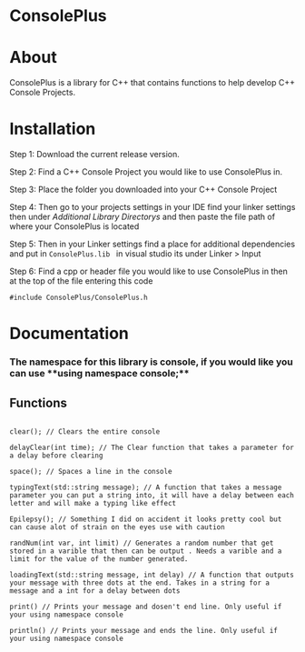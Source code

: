 # ConsolePlus

<h1>About</h1>

ConsolePlus is a library for C++ that contains functions to help develop C++ Console Projects.

<h1> Installation </h1>

Step 1: Download the current release version.

Step 2: Find a C++ Console Project you would like to use ConsolePlus in.

Step 3: Place the folder you downloaded into your C++ Console Project

Step 4: Then go to your projects settings in your IDE find your linker settings then under *Additional Library Directorys* and then paste the file path of where your ConsolePlus is located

Step 5: Then in your Linker settings find a place for additional dependencies and put in ```ConsolePlus.lib ``` in visual studio its under Linker > Input

Step 6: Find a cpp or header file you would like to use ConsolePlus in then at the top of the file entering this code

``` #include ConsolePlus/ConsolePlus.h ```
                                



<h1> Documentation </h1>

<h3> The namespace for this library is console, if you would like you can use **using namespace console;** </h3>

<h2> Functions </h2>

```

clear(); // Clears the entire console

delayClear(int time); // The Clear function that takes a parameter for a delay before clearing

space(); // Spaces a line in the console

typingText(std::string message); // A function that takes a message parameter you can put a string into, it will have a delay between each letter and will make a typing like effect

Epilepsy(); // Something I did on accident it looks pretty cool but can cause alot of strain on the eyes use with caution

randNum(int var, int limit) // Generates a random number that get stored in a varible that then can be output . Needs a varible and a limit for the value of the number generated. 

loadingText(std::string message, int delay) // A function that outputs your message with three dots at the end. Takes in a string for a message and a int for a delay between dots

print() // Prints your message and dosen't end line. Only useful if your using namespace console

println() // Prints your message and ends the line. Only useful if your using namespace console

```
